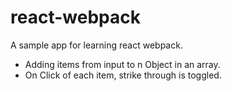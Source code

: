 # react-webpack
A sample app for learning react webpack.

- Adding items from input to n Object in an array.
- On Click of each item, strike through is toggled.
